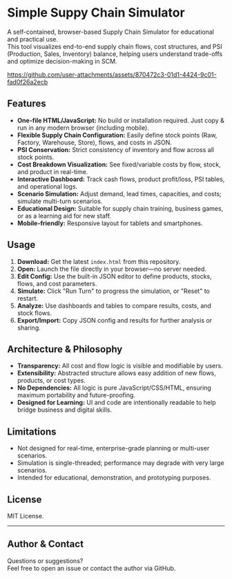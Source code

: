 # Simple Suppy Chain Simulator

A self-contained, browser-based Supply Chain Simulator for educational and practical use.  
This tool visualizes end-to-end supply chain flows, cost structures, and PSI (Production, Sales, Inventory) balance, helping users understand trade-offs and optimize decision-making in SCM.

https://github.com/user-attachments/assets/870472c3-01d1-4424-9c01-fad0f26a2ecb

## Features

- **One-file HTML/JavaScript:** No build or installation required. Just copy & run in any modern browser (including mobile).
- **Flexible Supply Chain Configuration:** Easily define stock points (Raw, Factory, Warehouse, Store), flows, and costs in JSON.
- **PSI Conservation:** Strict consistency of inventory and flow across all stock points.
- **Cost Breakdown Visualization:** See fixed/variable costs by flow, stock, and product in real-time.
- **Interactive Dashboard:** Track cash flows, product profit/loss, PSI tables, and operational logs.
- **Scenario Simulation:** Adjust demand, lead times, capacities, and costs; simulate multi-turn scenarios.
- **Educational Design:** Suitable for supply chain training, business games, or as a learning aid for new staff.
- **Mobile-friendly:** Responsive layout for tablets and smartphones.

## Usage

1. **Download:** Get the latest `index.html` from this repository.
2. **Open:** Launch the file directly in your browser—no server needed.
3. **Edit Config:** Use the built-in JSON editor to define products, stocks, flows, and cost parameters.
4. **Simulate:** Click "Run Turn" to progress the simulation, or "Reset" to restart.
5. **Analyze:** Use dashboards and tables to compare results, costs, and stock flows.
6. **Export/Import:** Copy JSON config and results for further analysis or sharing.

## Architecture & Philosophy

- **Transparency:** All cost and flow logic is visible and modifiable by users.
- **Extensibility:** Abstracted structure allows easy addition of new flows, products, or cost types.
- **No Dependencies:** All logic is pure JavaScript/CSS/HTML, ensuring maximum portability and future-proofing.
- **Designed for Learning:** UI and code are intentionally readable to help bridge business and digital skills.

## Limitations

- Not designed for real-time, enterprise-grade planning or multi-user scenarios.
- Simulation is single-threaded; performance may degrade with very large scenarios.
- Intended for educational, demonstration, and prototyping purposes.

## License

MIT License.

---

## Author & Contact

Questions or suggestions?  
Feel free to open an issue or contact the author via GitHub.

